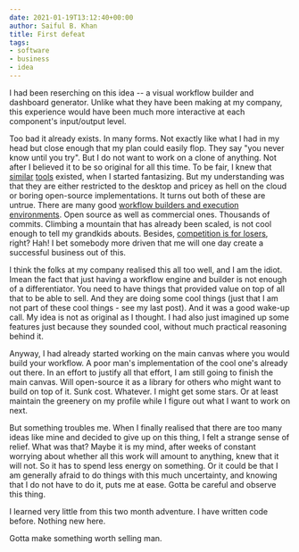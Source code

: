 ```yaml
---
date: 2021-01-19T13:12:40+00:00
author: Saiful B. Khan
title: First defeat
tags:
- software
- business
- idea
---
```

I had been reserching on this idea -- a visual workflow builder and dashboard generator. Unlike what they have been making at my company, this experience would have been much more interactive at each component's input/output level.

Too bad it already exists. In many forms. Not exactly like what I had in my head but close enough that my plan could easily flop. They say "you never know until you try". But I do not want to work on a clone of anything. Not after I believed it to be so original for all this time. To be fair, I knew that [similar](https://www.knime.com/software-overview) [tools](https://usegalaxy.org/) existed, when I started fantasizing. But my understanding was that they are either restricted to the desktop and pricey as hell on the cloud or boring open-source implementations. It turns out both of these are untrue. There are many good [workflow builders and execution environments](https://github.com/pditommaso/awesome-pipeline). Open source as well as commercial ones. Thousands of commits. Climbing a mountain that has already been scaled, is not cool enough to tell my grandkids abouts. Besides, [competition is for losers](https://www.youtube.com/watch?v=3Fx5Q8xGU8k&feature=youtu.be), right? Hah! I bet somebody more driven that me will one day create a successful business out of this.

I think the folks at my company realised this all too well, and I am the idiot. Imean the fact that just having a workflow engine and builder is not enough of a differentiator. You need to have things that provided value on top of all that to be able to sell. And they are doing some cool things (just that I am not part of these cool things - see my last post). And it was a good wake-up call. My idea is not as original as I thought. I had also just imagined up some features just because they sounded cool, without much practical reasoning behind it.

Anyway, I had already started working on the main canvas where you would build your workflow. A poor man's implementation of the cool one's already out there. In an effort to justify all that effort, I am still going to finish the main canvas. Will open-source it as a library for others who might want to build on top of it. Sunk cost. Whatever. I might get some stars. Or at least maintain the greenery on my profile while I figure out what I want to work on next.

But something troubles me. When I finally realised that there are too many ideas like mine and decided to give up on this thing, I felt a strange sense of relief. What was that? Maybe it is my mind, after weeks of constant worrying about whether all this work will amount to anything, knew that it will not. So it has to spend less energy on something. Or it could be that I am generally afraid to do things with this much uncertainty, and knowing that I do not have to do it, puts me at ease. Gotta be careful and observe this thing.

I learned very little from this two month adventure. I have written code before. Nothing new here.

Gotta make something worth selling man.
